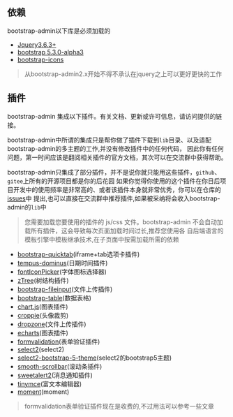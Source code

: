 ## 依赖

bootstrap-admin以下库是必须加载的

- [Jquery3.6.3+](https://github.com/jquery/jquery)
- [bootstrap 5.3.0-alpha3](https://github.com/twbs/bootstrap)
- [bootstrap-icons](https://github.com/twbs/icons)

> 从bootstrap-admin2.x开始不得不承认在jquery之上可以更好更快的工作

## 插件

bootstrap-admin 集成以下插件。有关文档、更新或许可信息，请访问提供的链接。

bootstrap-admin中所谓的集成只是帮你做了插件下载到`lib`目录、以及适配bootstrap-admin的多主题的工作,并没有修改插件中的任何代码，
因此你有任何问题，第一时间应该是翻阅相关插件的官方文档，其次可以在交流群中获得帮助。


bootstrap-admin只集成了部分插件，并不是说你就只能用这些插件，`github`、`gitee`上所有的开源项目都是你的后花园
如果你觉得你使用的这个插件在你日后项目开发中的使用频率是非常高的、或者该插件本身就非常优秀，你可以在仓库的[issues](https://gitee.com/ajiho/bootstrap-admin/issues)中
提出,也可以直接在交流群中推荐插件,如果被采纳将会收入bootstrap-admin的`lib`中

> 您需要加载您要使用的插件的 js/css 文件。bootstrap-admin 不会自动加载所有插件，这会导致每次页面加载时间过长,推荐您使用各
自后端语言的模板引擎中模板继承技术,在子页面中按需加载所需的依赖




- [bootstrap-quicktab](https://gitee.com/ajiho/bootstrap-quicktab)(iframe+tab选项卡插件)
- [tempus-dominus](https://github.com/Eonasdan/tempus-dominus)(日期时间插件)
- [fontIconPicker](https://github.com/micc83/fontIconPicker)(字体图标选择器)
- [zTree](https://github.com/zTree/zTree_v3)(树结构插件)
- [bootstrap-fileinput](https://github.com/kartik-v/bootstrap-fileinput)(文件上传插件)
- [bootstrap-table](https://github.com/wenzhixin/bootstrap-table)(数据表格)
- [chart.js](https://github.com/chartjs/Chart.js)(图表插件)
- [croppie](https://github.com/Foliotek/Croppie)(头像裁剪)
- [dropzone](https://github.com/dropzone/dropzone)(文件上传插件)
- [echarts](https://github.com/apache/echarts)(图表插件)
- [formvalidation](https://github.com/stevenmills/bootstrapvalidator)(表单验证插件)
- [select2](https://github.com/select2/select2)(select2)
- [select2-bootstrap-5-theme](https://github.com/apalfrey/select2-bootstrap-5-theme)(select2的bootstrap5主题)
- [smooth-scrollbar](https://github.com/idiotWu/smooth-scrollbar)(滚动条插件)
- [sweetalert2](https://github.com/sweetalert2/sweetalert2)(消息通知插件)
- [tinymce](https://github.com/tinymce/tinymce)(富文本编辑器)
- [moment](https://github.com/moment/moment)(moment)


> formvalidation表单验证插件现在是收费的,不过用法可以参考一些文章

